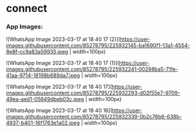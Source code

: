 # connect
<h3>App Images: </h3>

![WhatsApp Image 2023-03-17 at 18 40 17 (2)](https://user-images.githubusercontent.com/85278795/225932145-ba1690f1-13a1-4554-8e8f-cc9a83a59935.jpeg | width=100px)

![WhatsApp Image 2023-03-17 at 18 40 17 (1)](https://user-images.githubusercontent.com/85278795/225932241-00288ba5-71fe-41aa-9714-18198b689da7.jpeg | width=100px)

![WhatsApp Image 2023-03-17 at 18 40 17](https://user-images.githubusercontent.com/85278795/225932293-d02f55e7-9709-49ea-aed1-05649dbeb03c.jpeg | width=100px)

![WhatsApp Image 2023-03-17 at 18 40 16](https://user-images.githubusercontent.com/85278795/225932339-0b2c76b6-638b-4937-b401-16f1763e1a02.jpeg | width=100px)
